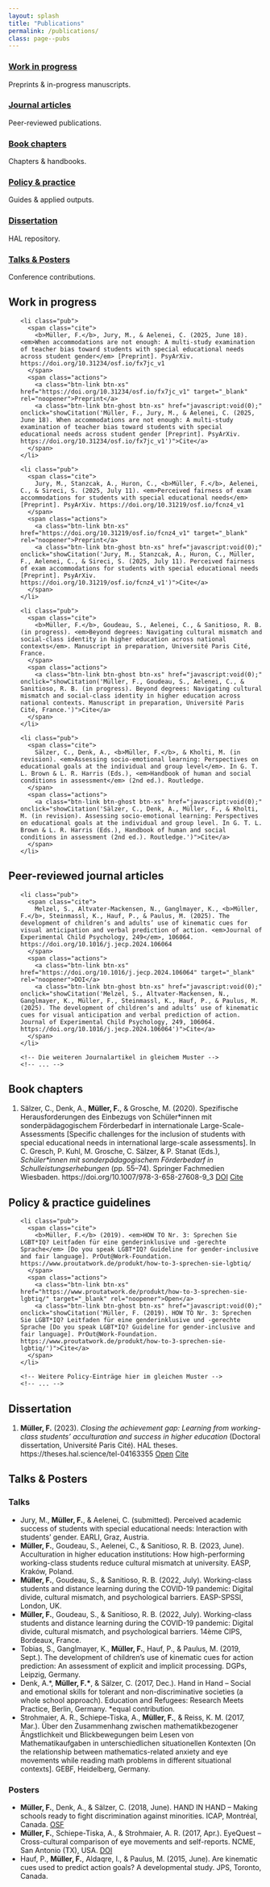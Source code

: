 ```yaml
---
layout: splash
title: "Publications"
permalink: /publications/
class: page--pubs
---
```


<link rel="stylesheet" href="/assets/css/custom.css">

<script>
function showCitation(citation) {
  alert(citation);
}
</script>

<div class="pubs-wrapper">

  <!-- Top cards (wie Research) -->
  <div class="research-grid">
    <div class="research-card"><h3><a href="#wip">Work in progress</a></h3><p>Preprints & in-progress manuscripts.</p></div>
    <div class="research-card"><h3><a href="#journals">Journal articles</a></h3><p>Peer-reviewed publications.</p></div>
    <div class="research-card"><h3><a href="#chapters">Book chapters</a></h3><p>Chapters & handbooks.</p></div>
    <div class="research-card"><h3><a href="#policy">Policy & practice</a></h3><p>Guides & applied outputs.</p></div>
    <div class="research-card"><h3><a href="#thesis">Dissertation</a></h3><p>HAL repository.</p></div>
    <div class="research-card"><h3><a href="#talks">Talks & Posters</a></h3><p>Conference contributions.</p></div>
  </div>

  <!-- Work in progress -->
  <h2 id="wip">Work in progress</h2>
  <ol class="pubs-list">

    <li class="pub">
      <span class="cite">
        <b>Müller, F.</b>, Jury, M., & Aelenei, C. (2025, June 18). <em>When accommodations are not enough: A multi-study examination of teacher bias toward students with special educational needs across student gender</em> [Preprint]. PsyArXiv. https://doi.org/10.31234/osf.io/fx7jc_v1
      </span>
      <span class="actions">
        <a class="btn-link btn-xs" href="https://doi.org/10.31234/osf.io/fx7jc_v1" target="_blank" rel="noopener">Preprint</a>
        <a class="btn-link btn-ghost btn-xs" href="javascript:void(0);" onclick="showCitation('Müller, F., Jury, M., & Aelenei, C. (2025, June 18). When accommodations are not enough: A multi-study examination of teacher bias toward students with special educational needs across student gender [Preprint]. PsyArXiv. https://doi.org/10.31234/osf.io/fx7jc_v1')">Cite</a>
      </span>
    </li>

    <li class="pub">
      <span class="cite">
        Jury, M., Stanzcak, A., Huron, C., <b>Müller, F.</b>, Aelenei, C., & Sireci, S. (2025, July 11). <em>Perceived fairness of exam accommodations for students with special educational needs</em> [Preprint]. PsyArXiv. https://doi.org/10.31219/osf.io/fcnz4_v1
      </span>
      <span class="actions">
        <a class="btn-link btn-xs" href="https://doi.org/10.31219/osf.io/fcnz4_v1" target="_blank" rel="noopener">Preprint</a>
        <a class="btn-link btn-ghost btn-xs" href="javascript:void(0);" onclick="showCitation('Jury, M., Stanzcak, A., Huron, C., Müller, F., Aelenei, C., & Sireci, S. (2025, July 11). Perceived fairness of exam accommodations for students with special educational needs [Preprint]. PsyArXiv. https://doi.org/10.31219/osf.io/fcnz4_v1')">Cite</a>
      </span>
    </li>

    <li class="pub">
      <span class="cite">
        <b>Müller, F.</b>, Goudeau, S., Aelenei, C., & Sanitioso, R. B. (in progress). <em>Beyond degrees: Navigating cultural mismatch and social-class identity in higher education across national contexts</em>. Manuscript in preparation, Université Paris Cité, France.
      </span>
      <span class="actions">
        <a class="btn-link btn-ghost btn-xs" href="javascript:void(0);" onclick="showCitation('Müller, F., Goudeau, S., Aelenei, C., & Sanitioso, R. B. (in progress). Beyond degrees: Navigating cultural mismatch and social-class identity in higher education across national contexts. Manuscript in preparation, Université Paris Cité, France.')">Cite</a>
      </span>
    </li>

    <li class="pub">
      <span class="cite">
        Sälzer, C., Denk, A., <b>Müller, F.</b>, & Kholti, M. (in revision). <em>Assessing socio-emotional learning: Perspectives on educational goals at the individual and group level</em>. In G. T. L. Brown & L. R. Harris (Eds.), <em>Handbook of human and social conditions in assessment</em> (2nd ed.). Routledge.
      </span>
      <span class="actions">
        <a class="btn-link btn-ghost btn-xs" href="javascript:void(0);" onclick="showCitation('Sälzer, C., Denk, A., Müller, F., & Kholti, M. (in revision). Assessing socio-emotional learning: Perspectives on educational goals at the individual and group level. In G. T. L. Brown & L. R. Harris (Eds.), Handbook of human and social conditions in assessment (2nd ed.). Routledge.')">Cite</a>
      </span>
    </li>

  </ol>

  <!-- Journal articles -->
  <h2 id="journals">Peer-reviewed journal articles</h2>
  <ol class="pubs-list">

    <li class="pub">
      <span class="cite">
        Melzel, S., Altvater-Mackensen, N., Ganglmayer, K., <b>Müller, F.</b>, Steinmassl, K., Hauf, P., & Paulus, M. (2025). The development of children’s and adults’ use of kinematic cues for visual anticipation and verbal prediction of action. <em>Journal of Experimental Child Psychology, 249</em>, 106064. https://doi.org/10.1016/j.jecp.2024.106064
      </span>
      <span class="actions">
        <a class="btn-link btn-xs" href="https://doi.org/10.1016/j.jecp.2024.106064" target="_blank" rel="noopener">DOI</a>
        <a class="btn-link btn-ghost btn-xs" href="javascript:void(0);" onclick="showCitation('Melzel, S., Altvater-Mackensen, N., Ganglmayer, K., Müller, F., Steinmassl, K., Hauf, P., & Paulus, M. (2025). The development of children’s and adults’ use of kinematic cues for visual anticipation and verbal prediction of action. Journal of Experimental Child Psychology, 249, 106064. https://doi.org/10.1016/j.jecp.2024.106064')">Cite</a>
      </span>
    </li>

    <!-- Die weiteren Journalartikel in gleichem Muster -->
    <!-- ... -->
  </ol>

  <!-- Book chapters -->
  <h2 id="chapters">Book chapters</h2>
  <ol class="pubs-list">
    <li class="pub">
      <span class="cite">
        Sälzer, C., Denk, A., <b>Müller, F.</b>, & Grosche, M. (2020). Spezifische Herausforderungen des Einbezugs von Schüler*innen mit sonderpädagogischem Förderbedarf in internationale Large-Scale-Assessments [Specific challenges for the inclusion of students with special educational needs in international large-scale assessments]. In C. Gresch, P. Kuhl, M. Grosche, C. Sälzer, & P. Stanat (Eds.), <em>Schüler*innen mit sonderpädagogischem Förderbedarf in Schulleistungserhebungen</em> (pp. 55–74). Springer Fachmedien Wiesbaden. https://doi.org/10.1007/978-3-658-27608-9_3
      </span>
      <span class="actions">
        <a class="btn-link btn-xs" href="https://doi.org/10.1007/978-3-658-27608-9_3" target="_blank" rel="noopener">DOI</a>
        <a class="btn-link btn-ghost btn-xs" href="javascript:void(0);" onclick="showCitation('Sälzer, C., Denk, A., Müller, F., & Grosche, M. (2020). Spezifische Herausforderungen des Einbezugs von Schüler*innen mit sonderpädagogischem Förderbedarf in internationale Large-Scale-Assessments [Specific challenges for the inclusion of students with special educational needs in international large-scale assessments]. In C. Gresch, P. Kuhl, M. Grosche, C. Sälzer, & P. Stanat (Eds.), Schüler*innen mit sonderpädagogischem Förderbedarf in Schulleistungserhebungen (pp. 55–74). Springer Fachmedien Wiesbaden. https://doi.org/10.1007/978-3-658-27608-9_3')">Cite</a>
      </span>
    </li>
  </ol>

  <!-- Policy & practice -->
  <h2 id="policy">Policy & practice guidelines</h2>
  <ol class="pubs-list">

    <li class="pub">
      <span class="cite">
        <b>Müller, F.</b> (2019). <em>HOW TO Nr. 3: Sprechen Sie LGBT*IQ? Leitfaden für eine genderinklusive und -gerechte Sprache</em> [Do you speak LGBT*IQ? Guideline for gender-inclusive and fair language]. PrOut@Work-Foundation. https://www.proutatwork.de/produkt/how-to-3-sprechen-sie-lgbtiq/
      </span>
      <span class="actions">
        <a class="btn-link btn-xs" href="https://www.proutatwork.de/produkt/how-to-3-sprechen-sie-lgbtiq/" target="_blank" rel="noopener">Open</a>
        <a class="btn-link btn-ghost btn-xs" href="javascript:void(0);" onclick="showCitation('Müller, F. (2019). HOW TO Nr. 3: Sprechen Sie LGBT*IQ? Leitfaden für eine genderinklusive und -gerechte Sprache [Do you speak LGBT*IQ? Guideline for gender-inclusive and fair language]. PrOut@Work-Foundation. https://www.proutatwork.de/produkt/how-to-3-sprechen-sie-lgbtiq/')">Cite</a>
      </span>
    </li>

    <!-- Weitere Policy-Einträge hier im gleichen Muster -->
    <!-- ... -->
  </ol>

  <!-- Dissertation -->
  <h2 id="thesis">Dissertation</h2>
  <ol class="pubs-list">
    <li class="pub">
      <span class="cite">
        <b>Müller, F.</b> (2023). <em>Closing the achievement gap: Learning from working-class students’ acculturation and success in higher education</em> (Doctoral dissertation, Université Paris Cité). HAL theses. https://theses.hal.science/tel-04163355
      </span>
      <span class="actions">
        <a class="btn-link btn-xs" href="https://theses.hal.science/tel-04163355" target="_blank" rel="noopener">Open</a>
        <a class="btn-link btn-ghost btn-xs" href="javascript:void(0);" onclick="showCitation('Müller, F. (2023). Closing the achievement gap: Learning from working-class students’ acculturation and success in higher education (Doctoral dissertation, Université Paris Cité). HAL theses. https://theses.hal.science/tel-04163355')">Cite</a>
      </span>
    </li>
  </ol>

  <!-- Talks & Posters -->
  <h2 id="talks">Talks & Posters</h2>

  <h3 class="pub-year">Talks</h3>
  <ul class="pubs-list pubs-list--tight">
    <li>Jury, M., <b>Müller, F.</b>, & Aelenei, C. (submitted). Perceived academic success of students with special educational needs: Interaction with students’ gender. EARLI, Graz, Austria.</li>
    <li><b>Müller, F.</b>, Goudeau, S., Aelenei, C., & Sanitioso, R. B. (2023, June). Acculturation in higher education institutions: How high-performing working-class students reduce cultural mismatch at university. EASP, Kraków, Poland.</li>
    <li><b>Müller, F.</b>, Goudeau, S., & Sanitioso, R. B. (2022, July). Working-class students and distance learning during the COVID-19 pandemic: Digital divide, cultural mismatch, and psychological barriers. EASP-SPSSI, London, UK.</li>
    <li><b>Müller, F.</b>, Goudeau, S., & Sanitioso, R. B. (2022, July). Working-class students and distance learning during the COVID-19 pandemic: Digital divide, cultural mismatch, and psychological barriers. 14ème CIPS, Bordeaux, France.</li>
    <li>Tobias, S., Ganglmayer, K., <b>Müller, F.</b>, Hauf, P., & Paulus, M. (2019, Sept.). The development of children’s use of kinematic cues for action prediction: An assessment of explicit and implicit processing. DGPs, Leipzig, Germany.</li>
    <li>Denk, A.*, <b>Müller, F.*</b>, & Sälzer, C. (2017, Dec.). Hand in Hand – Social and emotional skills for tolerant and non-discriminative societies (a whole school approach). Education and Refugees: Research Meets Practice, Berlin, Germany. *equal contribution.</li>
    <li>Strohmaier, A. R., Schiepe-Tiska, A., <b>Müller, F.</b>, & Reiss, K. M. (2017, Mar.). Über den Zusammenhang zwischen mathematikbezogener Ängstlichkeit und Blickbewegungen beim Lesen von Mathematikaufgaben in unterschiedlichen situationellen Kontexten [On the relationship between mathematics-related anxiety and eye movements while reading math problems in different situational contexts]. GEBF, Heidelberg, Germany.</li>
  </ul>

  <h3 class="pub-year">Posters</h3>
  <ul class="pubs-list pubs-list--tight">
    <li><b>Müller, F.</b>, Denk, A., & Sälzer, C. (2018, June). HAND IN HAND – Making schools ready to fight discrimination against minorities. ICAP, Montréal, Canada. <a href="https://doi.org/10.17605/OSF.IO/CKV2E" target="_blank" rel="noopener">OSF</a></li>
    <li><b>Müller, F.</b>, Schiepe-Tiska, A., & Strohmaier, A. R. (2017, Apr.). EyeQuest – Cross-cultural comparison of eye movements and self-reports. NCME, San Antonio (TX), USA. <a href="https://doi.org/10.13140/RG.2.2.15675.98087" target="_blank" rel="noopener">DOI</a></li>
    <li>Hauf, P., <b>Müller, F.</b>, Aldaqre, I., & Paulus, M. (2015, June). Are kinematic cues used to predict action goals? A developmental study. JPS, Toronto, Canada.</li>
  </ul>

</div>
